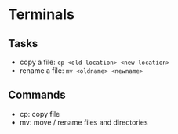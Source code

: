 # Terminals
## Tasks
* copy a file: `cp <old location> <new location>`
* rename a file: `mv <oldname> <newname>`

## Commands
* cp: copy file
* mv: move / rename files and directories
